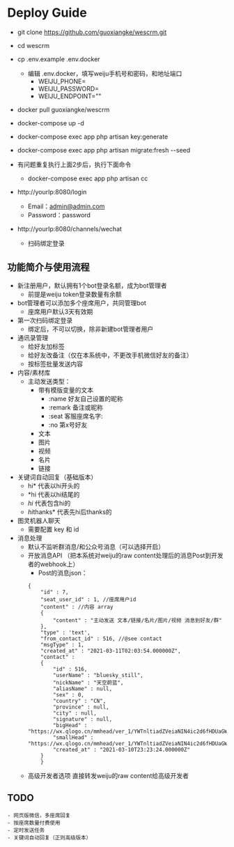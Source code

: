 # Deploy Guide

- git clone https://github.com/guoxiangke/wescrm.git
- cd wescrm
- cp .env.example .env.docker
    - 编辑 .env.docker，填写weiju手机号和密码，和地址端口
        - WEIJU_PHONE=
        - WEIJU_PASSWORD=
        - WEIJU_ENDPOINT=""
- docker pull guoxiangke/wescrm
- docker-compose up -d

- docker-compose exec app php artisan key:generate
- docker-compose exec app php artisan migrate:fresh --seed

- 有问题重复执行上面2步后，执行下面命令
    - docker-compose exec app php artisan cc
    
- http://yourIp:8080/login
    - Email：admin@admin.com 
    - Password：password

- http://yourIp:8080/channels/wechat
    - 扫码绑定登录


## 功能简介与使用流程

- 新注册用户，默认拥有1个bot登录名额，成为bot管理者
    - 前提是weiju token登录数量有余额
- bot管理者可以添加多个座席用户，共同管理bot
    - 座席用户默认3天有效期
- 第一次扫码绑定登录
    - 绑定后，不可以切换，除非新建bot管理者用户
- 通讯录管理
    - 给好友加标签
    - 给好友改备注（仅在本系统中，不更改手机微信好友的备注）
    - 按标签批量发送内容
- 内容/素材库
    - 主动发送类型：
        - 带有模版变量的文本
            - :name 好友自己设置的昵称  
            - :remark 备注或昵称
            - :seat 客服座席名字: 
            - :no 第x号好友
        - 文本
        - 图片
        - 视频
        - 名片
        - 链接
- 关键词自动回复（基础版本）
    - hi* 代表以hi开头的
    - *hi   代表以hi结尾的
    - *hi* 代表包含hi的
    - *hi*thanks* 代表先hi后thanks的
- 图灵机器人聊天
    - 需要配置 key 和 id
- 消息处理
    - 默认不监听群消息/和公众号消息（可以选择开启）
    - 开放消息API （把本系统对weiju的raw content处理后的消息Post到开发者的webhook上）
        - Post的消息json：
        ```
        {
            "id" : 7,
            "seat_user_id" : 1, //座席用户id
            "content" : //内容 array
            {
                "content" : "主动发送 文本/链接/名片/图片/视频 消息到好友/群"
            },
            "type" : 'text', 
            "from_contact_id" : 516, //@see contact
            "msgType" : 1,
            "created_at" : "2021-03-11T02:03:54.000000Z",
            "contact" :
            {
                "id" : 516,
                "userName" : "bluesky_still",
                "nickName" : "天空蔚蓝",
                "aliasName" : null,
                "sex" : 0,
                "country" : "CN",
                "province" : null,
                "city" : null,
                "signature" : null,
                "bigHead" : "https://wx.qlogo.cn/mmhead/ver_1/YWTnltiadZVeiaNIN4ic2d6fHDUaGWh2GDicc8E4bTic3UBp6iaBRibPQica3U3SpDfXW2YjeibhSVTUEY5373dwuJEb1SQ/0",
                "smallHead" : "https://wx.qlogo.cn/mmhead/ver_1/YWTnltiadZVeiaNIN4ic2d6fHDUaGWh2GDicc8E4bTic3UBp6iaBRibPQica3U3SpDfXW2YjeibhSVTUEY5373dwuJEb1SQ/132",
                "created_at" : "2021-03-10T23:23:24.000000Z"
            }
            }
        ```
    - 高级开发者选项 直接转发weiju的raw content给高级开发者
## TODO
    - 网页版微信，多座席回复
    - 按座席数量付费使用
    - 定时发送任务
    - 关键词自动回复（正则高级版本）